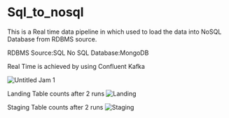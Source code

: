 # Sql_to_nosql
This is a Real time data pipeline in which used to load the data into NoSQL Database from RDBMS source.

RDBMS Source:SQL
No SQL Database:MongoDB

Real Time is achieved by using Confluent Kafka 

![Untitled Jam 1](https://github.com/Telusuga/Sql_to_nosql/assets/113308141/1ad89fde-897d-41c3-a6db-2b673fb0002a)

Landing Table counts after 2 runs
![Landing](https://github.com/Telusuga/Sql_to_nosql/assets/113308141/1f3991ec-d54b-4705-adf6-84b64be1f1ee)

Staging Table counts after 2 runs
![Staging](https://github.com/Telusuga/Sql_to_nosql/assets/113308141/867a8bd4-57d0-4b5c-9ee3-aff932bb5a79)
